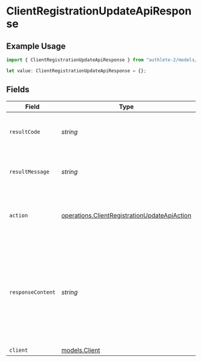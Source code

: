 # ClientRegistrationUpdateApiResponse

## Example Usage

```typescript
import { ClientRegistrationUpdateApiResponse } from "authlete-2/models/operations";

let value: ClientRegistrationUpdateApiResponse = {};
```

## Fields

| Field                                                                                                                                                             | Type                                                                                                                                                              | Required                                                                                                                                                          | Description                                                                                                                                                       |
| ----------------------------------------------------------------------------------------------------------------------------------------------------------------- | ----------------------------------------------------------------------------------------------------------------------------------------------------------------- | ----------------------------------------------------------------------------------------------------------------------------------------------------------------- | ----------------------------------------------------------------------------------------------------------------------------------------------------------------- |
| `resultCode`                                                                                                                                                      | *string*                                                                                                                                                          | :heavy_minus_sign:                                                                                                                                                | The code which represents the result of the API call.                                                                                                             |
| `resultMessage`                                                                                                                                                   | *string*                                                                                                                                                          | :heavy_minus_sign:                                                                                                                                                | A short message which explains the result of the API call.                                                                                                        |
| `action`                                                                                                                                                          | [operations.ClientRegistrationUpdateApiAction](../../models/operations/clientregistrationupdateapiaction.md)                                                      | :heavy_minus_sign:                                                                                                                                                | The next action that the authorization server implementation should take.<br/>                                                                                    |
| `responseContent`                                                                                                                                                 | *string*                                                                                                                                                          | :heavy_minus_sign:                                                                                                                                                | The content that the authorization server implementation is to return to the client application.<br/>Its format varies depending on the value of `action` parameter.<br/> |
| `client`                                                                                                                                                          | [models.Client](../../models/client.md)                                                                                                                           | :heavy_minus_sign:                                                                                                                                                | N/A                                                                                                                                                               |